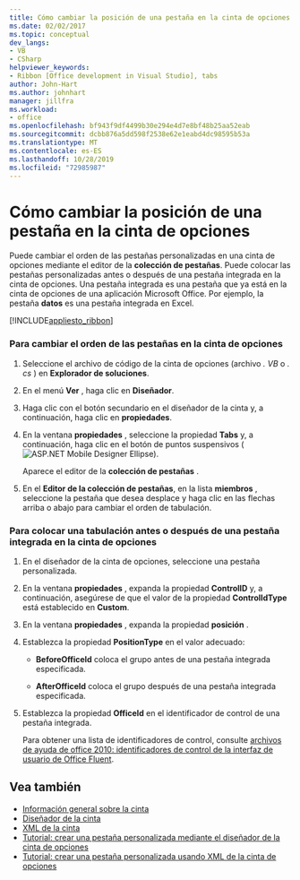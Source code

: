 ```yaml
---
title: Cómo cambiar la posición de una pestaña en la cinta de opciones
ms.date: 02/02/2017
ms.topic: conceptual
dev_langs:
- VB
- CSharp
helpviewer_keywords:
- Ribbon [Office development in Visual Studio], tabs
author: John-Hart
ms.author: johnhart
manager: jillfra
ms.workload:
- office
ms.openlocfilehash: bf943f9df4499b30e294e4d7e8bf48b25aa52eab
ms.sourcegitcommit: dcbb876a5dd598f2538e62e1eabd4dc98595b53a
ms.translationtype: MT
ms.contentlocale: es-ES
ms.lasthandoff: 10/28/2019
ms.locfileid: "72985987"
---
```

# <a name="how-to-change-the-position-of-a-tab-on-the-ribbon"></a>Cómo cambiar la posición de una pestaña en la cinta de opciones
  Puede cambiar el orden de las pestañas personalizadas en una cinta de opciones mediante el editor de la **colección de pestañas**. Puede colocar las pestañas personalizadas antes o después de una pestaña integrada en la cinta de opciones. Una pestaña integrada es una pestaña que ya está en la cinta de opciones de una aplicación Microsoft Office. Por ejemplo, la pestaña **datos** es una pestaña integrada en Excel.

 [!INCLUDE[appliesto_ribbon](../vsto/includes/appliesto-ribbon-md.md)]

### <a name="to-change-the-order-of-tabs-on-the-ribbon"></a>Para cambiar el orden de las pestañas en la cinta de opciones

1. Seleccione el archivo de código de la cinta de opciones (archivo *. VB* o *. cs* ) en **Explorador de soluciones**.

2. En el menú **Ver** , haga clic en **Diseñador**.

3. Haga clic con el botón secundario en el diseñador de la cinta y, a continuación, haga clic en **propiedades**.

4. En la ventana **propiedades** , seleccione la propiedad **Tabs** y, a continuación, haga clic en el botón de puntos suspensivos (![ASP.NET Mobile Designer Ellipse](../sharepoint/media/mwellipsis.gif "Elipse del Diseñador de ASP.NET Mobile")).

     Aparece el editor de la **colección de pestañas** .

5. En el **Editor de la colección de pestañas**, en la lista **miembros** , seleccione la pestaña que desea desplace y haga clic en las flechas arriba o abajo para cambiar el orden de tabulación.

### <a name="to-position-a-tab-before-or-after-a-built-in-tab-on-the-ribbon"></a>Para colocar una tabulación antes o después de una pestaña integrada en la cinta de opciones

1. En el diseñador de la cinta de opciones, seleccione una pestaña personalizada.

2. En la ventana **propiedades** , expanda la propiedad **ControlID** y, a continuación, asegúrese de que el valor de la propiedad **ControlIdType** está establecido en **Custom**.

3. En la ventana **propiedades** , expanda la propiedad **posición** .

4. Establezca la propiedad **PositionType** en el valor adecuado:

    - **BeforeOfficeId** coloca el grupo antes de una pestaña integrada especificada.

    - **AfterOfficeId** coloca el grupo después de una pestaña integrada especificada.

5. Establezca la propiedad **OfficeId** en el identificador de control de una pestaña integrada.

     Para obtener una lista de identificadores de control, consulte [archivos de ayuda de office 2010: identificadores de control de la interfaz de usuario de Office Fluent](https://www.microsoft.com/download/details.aspx?id=6627).

## <a name="see-also"></a>Vea también
- [Información general sobre la cinta](../vsto/ribbon-overview.md)
- [Diseñador de la cinta](../vsto/ribbon-designer.md)
- [XML de la cinta](../vsto/ribbon-xml.md)
- [Tutorial: crear una pestaña personalizada mediante el diseñador de la cinta de opciones](../vsto/walkthrough-creating-a-custom-tab-by-using-the-ribbon-designer.md)
- [Tutorial: crear una pestaña personalizada usando XML de la cinta de opciones](../vsto/walkthrough-creating-a-custom-tab-by-using-ribbon-xml.md)
